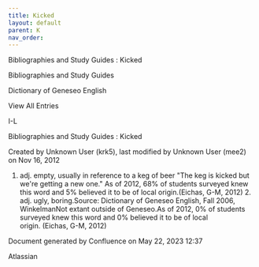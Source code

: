 ```yaml
---
title: Kicked
layout: default
parent: K
nav_order:
---
```


Bibliographies and Study Guides : Kicked

Bibliographies and Study Guides

Dictionary of Geneseo English

View All Entries

I-L

Bibliographies and Study Guides : Kicked

Created by  Unknown User (krk5), last modified by  Unknown User (mee2) on Nov 16, 2012

1. adj. empty, usually in reference to a keg of beer &quot;The keg is kicked but we're getting a new one.&quot; As of 2012, 68% of students surveyed knew this word and 5% believed it to be of local origin.(Eichas, G-M, 2012) 2. adj. ugly, boring.Source: Dictionary of Geneseo English, Fall 2006, WinkelmanNot extant outside of Geneseo.As of 2012, 0% of students surveyed knew this word and 0% believed it to be of local origin. (Eichas, G-M, 2012) 

Document generated by Confluence on May 22, 2023 12:37

Atlassian
